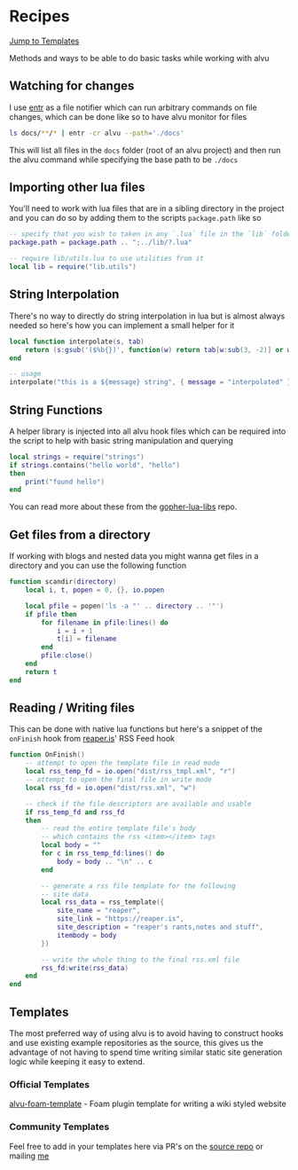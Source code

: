 # Recipes

[Jump to Templates](#templates)

Methods and ways to be able to do basic tasks while working with alvu

## Watching for changes

I use [entr](https://github.com/eradman/entr) as a file notifier which can run arbitrary commands on file changes, which can be done like so to have alvu monitor for files

```sh
ls docs/**/* | entr -cr alvu --path='./docs'
```

This will list all files in the `docs` folder (root of an alvu project) and then run the alvu command while specifying the base path to be `./docs`

## Importing other lua files

You'll need to work with lua files that are in a sibling directory
in the project and you can do so by adding them to the scripts
`package.path` like so

```lua
-- specify that you wish to taken in any `.lua` file in the `lib` folder
package.path = package.path .. ";../lib/?.lua"

-- require lib/utils.lua to use utilities from it
local lib = require("lib.utils")
```

## String Interpolation

There's no way to directly do string interpolation in lua but is almost always needed so here's how you can implement a small helper for it

```lua
local function interpolate(s, tab)
    return (s:gsub('($%b{})', function(w) return tab[w:sub(3, -2)] or w end))
end

-- usage
interpolate("this is a ${message} string", { message = "interpolated" })
```

## String Functions

A helper library is injected into all alvu hook files which can be required into the script to help with basic string manipulation and querying

```lua
local strings = require("strings")
if strings.contains("hello world", "hello")
then
	print("found hello")
end
```

You can read more about these from the [gopher-lua-libs](https://github.com/vadv/gopher-lua-libs/tree/master/strings) repo.

## Get files from a directory

If working with blogs and nested data you might wanna get files in a directory and you can use the following function

```lua
function scandir(directory)
    local i, t, popen = 0, {}, io.popen

    local pfile = popen('ls -a "' .. directory .. '"')
    if pfile then
        for filename in pfile:lines() do
            i = i + 1
            t[i] = filename
        end
        pfile:close()
    end
    return t
end
```

## Reading / Writing files

This can be done with native lua functions but here's a snippet of
the `onFinish` hook from [reaper.is](https://github.com/barelyhuman/reaper.is)' RSS Feed hook

```lua
function OnFinish()
    -- attempt to open the template file in read mode
	local rss_temp_fd = io.open("dist/rss_tmpl.xml", "r")
	-- attempt to open the final file in write mode
    local rss_fd = io.open("dist/rss.xml", "w")

	-- check if the file descriptors are available and usable
    if rss_temp_fd and rss_fd
    then
		-- read the entire template file's body
		-- which contains the rss <item></item> tags
        local body = ""
        for c in rss_temp_fd:lines() do
            body = body .. "\n" .. c
        end

		-- generate a rss file template for the following
		-- site data
        local rss_data = rss_template({
            site_name = "reaper",
            site_link = "https://reaper.is",
            site_description = "reaper's rants,notes and stuff",
            itembody = body
        })

		-- write the whole thing to the final rss.xml file
        rss_fd:write(rss_data)
    end
end
```

## Templates

The most preferred way of using alvu is to avoid having to construct
hooks and use existing example repositories as the source, this gives us the advantage of not having to spend time writing similar static site generation logic while keeping it easy to extend.

### Official Templates

[alvu-foam-template](https://github.com/barelyhuman/alvu-foam-template) - Foam plugin template for writing a wiki styled website

### Community Templates

Feel free to add in your templates here via PR's on the [source repo](http://github.com/barelyhuman/alvu) or
mailing [me](mailto:ahoy@barelyhuman.dev)
